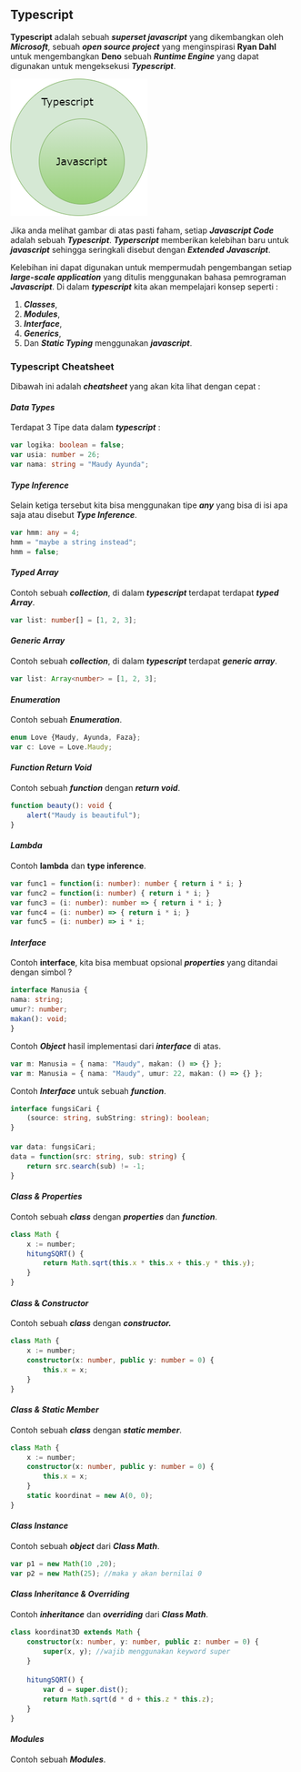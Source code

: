 ## Typescript

**Typescript** adalah sebuah ***superset javascript*** yang dikembangkan oleh ***Microsoft***, sebuah ***open source project*** yang menginspirasi **Ryan Dahl** untuk mengembangkan **Deno** sebuah ***Runtime Engine*** yang dapat digunakan untuk mengeksekusi ***Typescript***.

<img src="Assets/SupersetJavascript.png">

Jika anda melihat gambar di atas pasti faham, setiap ***Javascript Code*** adalah sebuah ***Typescript***. ***Typerscript*** memberikan kelebihan baru untuk ***javascript*** sehingga seringkali disebut dengan ***Extended*** ***Javascript***. 

Kelebihan ini dapat digunakan untuk mempermudah pengembangan setiap ***large-scale application*** yang ditulis menggunakan bahasa pemrograman ***Javascript***. Di dalam ***typescript*** kita akan mempelajari konsep seperti :

1. ***Classes***, 
2. ***Modules***, 
3. ***Interface***, 
4. ***Generics***, 
5. Dan ***Static Typing*** menggunakan ***javascript***.

### Typescript Cheatsheet

Dibawah ini adalah ***cheatsheet*** yang akan kita lihat dengan cepat :

#### *Data Types*

Terdapat 3 Tipe data dalam ***typescript*** :

```typescript
var logika: boolean = false;
var usia: number = 26;
var nama: string = "Maudy Ayunda";
```

#### *Type Inference*

Selain ketiga tersebut kita bisa menggunakan tipe ***any*** yang bisa di isi apa saja atau disebut ***Type Inference***.

```typescript
var hmm: any = 4;
hmm = "maybe a string instead";
hmm = false;
```

#### *Typed Array*

Contoh sebuah ***collection***, di dalam ***typescript*** terdapat terdapat ***typed*** ***Array***.

```typescript
var list: number[] = [1, 2, 3];
```

#### ***Generic Array***

Contoh sebuah ***collection***, di dalam ***typescript*** terdapat ***generic array***.

```typescript
var list: Array<number> = [1, 2, 3];
```

#### *Enumeration*

Contoh sebuah ***Enumeration***.

```typescript
enum Love {Maudy, Ayunda, Faza};
var c: Love = Love.Maudy;
```

#### *Function Return Void*

Contoh sebuah ***function*** dengan ***return void***.

```typescript
function beauty(): void {
	alert("Maudy is beautiful");
}
```

#### *Lambda*

Contoh **lambda** dan **type inference**.

```typescript
var func1 = function(i: number): number { return i * i; }
var func2 = function(i: number) { return i * i; }
var func3 = (i: number): number => { return i * i; }
var func4 = (i: number) => { return i * i; }
var func5 = (i: number) => i * i;
```

#### *Interface*

Contoh **interface**, kita bisa membuat opsional ***properties*** yang ditandai dengan simbol ?

```typescript
interface Manusia {
nama: string;
umur?: number;
makan(): void;
}
```

Contoh ***Object*** hasil implementasi dari ***interface*** di atas.

```typescript
var m: Manusia = { nama: "Maudy", makan: () => {} };
var m: Manusia = { nama: "Maudy", umur: 22, makan: () => {} };
```

Contoh ***Interface*** untuk sebuah ***function***.

```typescript
interface fungsiCari {
	(source: string, subString: string): boolean;
}

var data: fungsiCari;
data = function(src: string, sub: string) {
	return src.search(sub) != -1;
}	
```

#### *Class & Properties*

Contoh sebuah ***class*** dengan ***properties*** dan ***function***.

```typescript
class Math {
	x := number;
	hitungSQRT() { 
        return Math.sqrt(this.x * this.x + this.y * this.y); 
    }
}
```

#### *Class* & *Constructor*

Contoh sebuah ***class*** dengan ***constructor.***

```typescript
class Math {
	x := number;
	constructor(x: number, public y: number = 0) {
		this.x = x;
	}
}
```

#### *Class & Static* *Member*

Contoh sebuah ***class*** dengan ***static member***.

```typescript
class Math {
	x := number;
	constructor(x: number, public y: number = 0) {
		this.x = x;
	}
	static koordinat = new A(0, 0);
}
```

#### *Class Instance* 

Contoh sebuah ***object*** dari ***Class Math***.

```typescript
var p1 = new Math(10 ,20);
var p2 = new Math(25); //maka y akan bernilai 0
```

#### *Class Inheritance & Overriding*

Contoh ***inheritance*** dan ***overriding*** dari ***Class Math***.

```typescript
class koordinat3D extends Math {
	constructor(x: number, y: number, public z: number = 0) {
		super(x, y); //wajib menggunakan keyword super
	}
    
	hitungSQRT() {
		var d = super.dist();
		return Math.sqrt(d * d + this.z * this.z);
	}
}
```

#### *Modules*

Contoh sebuah ***Modules***.